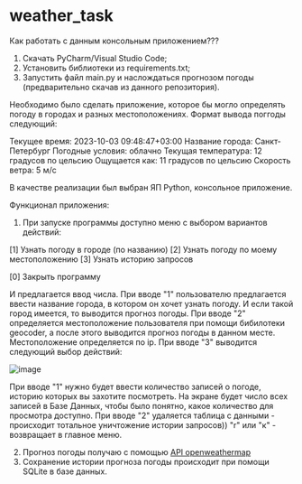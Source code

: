 # weather_task
Как работать с данным консольным приложением???
1. Скачать PyCharm/Visual Studio Code;
2. Установить библиотеки из requirements.txt;
3. Запустить файл main.py и наслождаться прогнозом погоды (предварительно скачав из данного репозитория).



Необходимо было сделать приложение, которое бы могло определять погоду в городах и разных местоположениях.
Формат вывода поггоды следующий:

Текущее время: 2023-10-03 09:48:47+03:00
Название города: Санкт-Петербург
Погодные условия: облачно
Текущая температура: 12 градусов по цельсию
Ощущается как: 11 градусов по цельсию
Скорость ветра: 5 м/c

В качестве реализации был выбран ЯП Python, консольное приложение.

Функционал приложения:
1. При запуске программы доступно меню с выбором вариантов действий:

[1] Узнать погоду в городе (по названию)
[2] Узнать погоду по моему местоположению
[3] Узнать историю запросов

[0] Закрыть программу

И предлагается ввод числа. 
При вводе "1" пользователю предлагается ввести название города, в котором он хочет узнать погоду. И если такой город имеется, то выводится прогноз погоды.
При вводе "2" определяется местоположение пользователя при помощи бибилотеки geocoder, а после этого выводится прогноз погоды в данном месте. Местоположение определяется по ip.
При вводе "3" выводится следующий выбор действий:

![image](https://github.com/Yadrick/weather_task/assets/90789479/cb9faf24-9beb-4067-a4e5-38dc03f40091)


При вводе "1" нужно будет ввести количество записей о погоде, историю которых вы захотите посмотреть. На экране будет число всех записей в Базе Данных, чтобы было понятно, какое количество для просмотра доступно.
При вводе "2" удаляется таблица с данными - происходит тотальное уничтожение истории запросов))
"r" или "к" - возвращает в главное меню.

2. Прогноз погоды получаю с помощью [API openweathermap](https://openweathermap.org/current)
3. Сохранение истории прогноза погоды происходит при помощи SQLite в базе данных.


